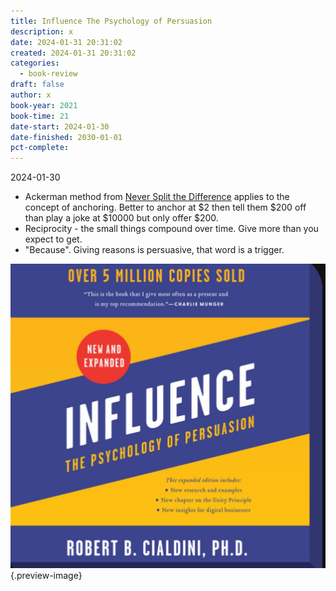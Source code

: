 ```yaml
---
title: Influence The Psychology of Persuasion
description: x
date: 2024-01-31 20:31:02
created: 2024-01-31 20:31:02
categories:
  - book-review
draft: false
author: x
book-year: 2021
book-time: 21
date-start: 2024-01-30
date-finished: 2030-01-01
pct-complete:
---
```

2024-01-30
- Ackerman method from [Never Split the Difference](never-split-the-difference.md) applies to the concept of anchoring. Better to anchor at $2 then tell them $200 off than play a joke at $10000 but only offer $200. 
- Reciprocity - the small things compound over time. Give more than you expect to get. 
- "Because". Giving reasons is persuasive, that word is a trigger. 



![Influence](../img/book-influence-the-psychology-of-persuasion.jpeg){.preview-image}